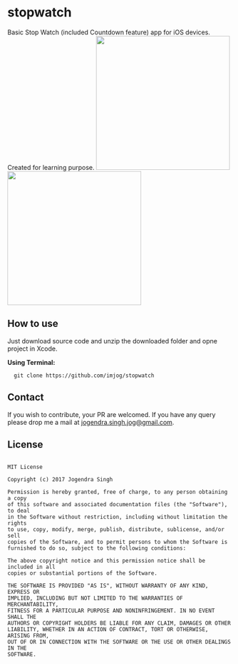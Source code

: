 # stopwatch
Basic Stop Watch (included Countdown feature) app for iOS devices. Created for learning purpose.
<img src="https://github.com/imjog/stopwatch/blob/master/Stop%20Watch/stopwatch.png" width="300">
<img src="https://github.com/imjog/stopwatch/blob/master/Stop%20Watch/countdown.png" width="300">
## How to use
Just download source code and unzip the downloaded folder and opne project in Xcode.

**Using Terminal:**
```
  git clone https://github.com/imjog/stopwatch
  ```
 ## Contact
 If you wish to contribute, your PR are welcomed. If you have any query please drop me a mail at jogendra.singh.jog@gmail.com.
 
## License
```
  
MIT License

Copyright (c) 2017 Jogendra Singh

Permission is hereby granted, free of charge, to any person obtaining a copy
of this software and associated documentation files (the "Software"), to deal
in the Software without restriction, including without limitation the rights
to use, copy, modify, merge, publish, distribute, sublicense, and/or sell
copies of the Software, and to permit persons to whom the Software is
furnished to do so, subject to the following conditions:

The above copyright notice and this permission notice shall be included in all
copies or substantial portions of the Software.

THE SOFTWARE IS PROVIDED "AS IS", WITHOUT WARRANTY OF ANY KIND, EXPRESS OR
IMPLIED, INCLUDING BUT NOT LIMITED TO THE WARRANTIES OF MERCHANTABILITY,
FITNESS FOR A PARTICULAR PURPOSE AND NONINFRINGEMENT. IN NO EVENT SHALL THE
AUTHORS OR COPYRIGHT HOLDERS BE LIABLE FOR ANY CLAIM, DAMAGES OR OTHER
LIABILITY, WHETHER IN AN ACTION OF CONTRACT, TORT OR OTHERWISE, ARISING FROM,
OUT OF OR IN CONNECTION WITH THE SOFTWARE OR THE USE OR OTHER DEALINGS IN THE
SOFTWARE.
  ```
